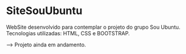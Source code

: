 # SiteSouUbuntu
WebSite desenvolvido para contemplar o projeto do grupo Sou Ubuntu.
Tecnologias utilizadas: HTML, CSS e BOOTSTRAP.


--> Projeto ainda em andamento.

